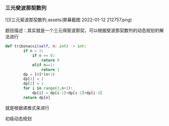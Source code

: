 ### 三元斐波那契数列

![](三元斐波那契数列.assets/屏幕截图 2022-01-12 212757.png)

题目描述：其实就是一个三元得斐波那契，可以根据斐波那契数列的动态规划的解法进行

```python
def tribonacci(self, n: int) -> int:
        if n < 2:
            if n == 0:
                return 0
            elif n==1:
                return 1
        dp = [0]*(n+1)
        dp[1] = 1
        dp[2] = 1
        for i in range(3,n+1):
            dp[i] = dp[i-1]+dp[i-2]+dp[i-3]
        return dp[n]
```

就是根据递推式来进行

初级动态规划

